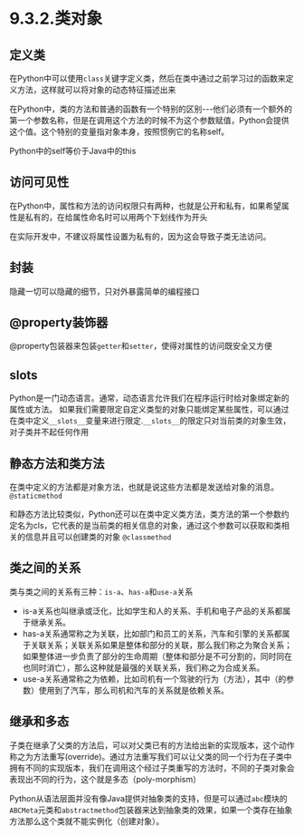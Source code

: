 # 9.3.2.类对象

## 定义类
在Python中可以使用`class`关键字定义类，然后在类中通过之前学习过的函数来定义方法，这样就可以将对象的动态特征描述出来

在Python中，类的方法和普通的函数有一个特别的区别---他们必须有一个额外的第一个参数名称，但是在调用这个方法的时候不为这个参数赋值，Python会提供这个值。这个特别的变量指对象本身，按照惯例它的名称self。

Python中的self等价于Java中的this



## 访问可见性
在Python中，属性和方法的访问权限只有两种，也就是公开和私有，如果希望属性是私有的，在给属性命名时可以用两个下划线作为开头

在实际开发中，不建议将属性设置为私有的，因为这会导致子类无法访问。

## 封装
隐藏一切可以隐藏的细节，只对外暴露简单的编程接口

## @property装饰器
@property包装器来包装`getter`和`setter`，使得对属性的访问既安全又方便

## __slots__
Python是一门动态语言。通常，动态语言允许我们在程序运行时给对象绑定新的属性或方法。
如果我们需要限定自定义类型的对象只能绑定某些属性，可以通过在类中定义`__slots__`变量来进行限定.`__slots__`的限定只对当前类的对象生效，对子类并不起任何作用

## 静态方法和类方法
在类中定义的方法都是对象方法，也就是说这些方法都是发送给对象的消息。
`@staticmethod`

和静态方法比较类似，Python还可以在类中定义类方法，类方法的第一个参数约定名为cls，它代表的是当前类的相关信息的对象，通过这个参数可以获取和类相关的信息并且可以创建类的对象
`@classmethod`

## 类之间的关系
类与类之间的关系有三种：`is-a`、`has-a`和`use-a`关系

- is-a关系也叫继承或泛化，比如学生和人的关系、手机和电子产品的关系都属于继承关系。
- has-a关系通常称之为关联，比如部门和员工的关系，汽车和引擎的关系都属于关联关系；关联关系如果是整体和部分的关联，那么我们称之为聚合关系；如果整体进一步负责了部分的生命周期（整体和部分是不可分割的，同时同在也同时消亡），那么这种就是最强的关联关系，我们称之为合成关系。
- use-a关系通常称之为依赖，比如司机有一个驾驶的行为（方法），其中（的参数）使用到了汽车，那么司机和汽车的关系就是依赖关系。

## 继承和多态
子类在继承了父类的方法后，可以对父类已有的方法给出新的实现版本，这个动作称之为方法重写(override)。通过方法重写我们可以让父类的同一个行为在子类中拥有不同的实现版本，我们在调用这个经过子类重写的方法时，不同的子类对象会表现出不同的行为，这个就是多态（poly-morphism）

Python从语法层面并没有像Java提供对抽象类的支持，但是可以通过`abc`模块的`ABCMeta`元类和`abstractmethod`包装器来达到抽象类的效果，如果一个类存在抽象方法那么这个类就不能实例化（创建对象）。